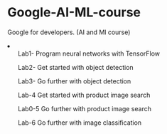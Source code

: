 # Google-AI-ML-course
Google for developers. (AI and Ml course) <br>
<li>
  <ol> Lab1- Program neural networks with TensorFlow

 Lab2- Get started with object detection

Lab3- Go further with object detection

Lab-4 Get started with product image search

Lab0-5 Go further with product image search

Lab-6 Go further with image classification</ol>
</li>
